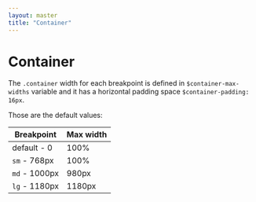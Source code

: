 ```yaml
---
layout: master
title: "Container"
---
```


# Container

The `.container` width for each breakpoint is defined in `$container-max-widths` variable and it has a horizontal padding space `$container-padding: 16px`.

Those are the default values:

<table class="table">
  <thead>
    <tr>
      <th>Breakpoint</th>
      <th>Max width</th>
    </tr>
  </thead>
  <tbody>
    <tr>
      <td>default - 0</td>
      <td>100%</td>
    </tr>
    <tr>
      <td><code>sm</code> - 768px</td>
      <td>100%</td>
    </tr>
    <tr>
      <td><code>md</code> - 1000px</td>
      <td>980px</td>
    </tr>
    <tr>
      <td><code>lg</code> - 1180px</td>
      <td>1180px</td>
    </tr>
  </tbody>
</table>
